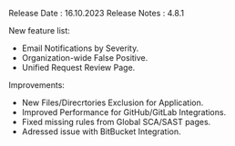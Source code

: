 Release Date : 16.10.2023
Release Notes : 4.8.1

New feature list:
- Email Notifications by Severity.
- Organization-wide False Positive.
- Unified Request Review Page.

Improvements:
- New Files/Direcrtories Exclusion for Application.
- Improved Performance for GitHub/GitLab Integrations.
- Fixed missing rules from Global SCA/SAST pages.
- Adressed issue with BitBucket Integration.